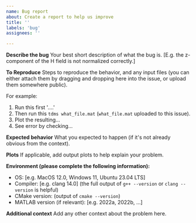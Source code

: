 ```yaml
---
name: Bug report
about: Create a report to help us improve
title: ''
labels: 'bug'
assignees: ''

---
```


**Describe the bug**
Your best short description of what the bug is. [E.g. the z-component of the H field is not normalized correctly.]

**To Reproduce**
Steps to reproduce the behavior, and any input files (you can either attach them by dragging and dropping here into the issue, or upload them somewhere public).

For example:
1. Run this first '....'
2. Then run this `tdms what_file.mat` (`what_file.mat` uploaded to this issue).
3. Plot the resulting...
4. See error by checking...

**Expected behavior**
What you expected to happen (if it's not already obvious from the context).

**Plots**
If applicable, add output plots to help explain your problem.

**Environment (please complete the following information):**
 - OS: [e.g. MacOS 12.0, Windows 11, Ubuntu 23.04 LTS]
 - Compiler: [e.g. clang 14.0] (the full output of `g++ --version` or `clang --version` is helpful)
 - CMake version: (output of `cmake --version`)
 - MATLAB version (if relevant): [e.g. 2022a, 2022b, ...]

**Additional context**
Add any other context about the problem here.
